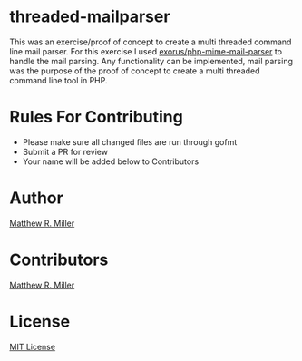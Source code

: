 # threaded-mailparser
This was an exercise/proof of concept to create a multi threaded command line mail parser. For this exercise I used [exorus/php-mime-mail-parser](https://github.com/eXorus/php-mime-mail-parser) to handle the mail parsing. Any functionality can be implemented, mail parsing was the purpose of the proof of concept to create a multi threaded command line tool in PHP. 

# Rules For Contributing
- Please make sure all changed files are run through gofmt
- Submit a PR for review
- Your name will be added below to Contributors

# Author
[Matthew R. Miller](https://github.com/mattrmiller)

# Contributors
[Matthew R. Miller](https://github.com/mattrmiller)

# License
[MIT License](LICENSE)
